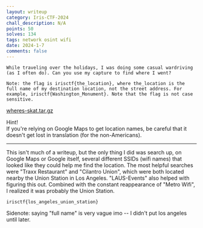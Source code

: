 ```yaml
---
layout: writeup
category: Iris-CTF-2024
chall_description: N/A
points: 50
solves: 134
tags: network osint wifi
date: 2024-1-7
comments: false
---
```


`While traveling over the holidays, I was doing some casual wardriving (as I often do). Can you use my capture to find where I went?`  

`Note: the flag is irisctf{the_location}, where the_location is the full name of my destination location, not the street address. For example, irisctf{Washington_Monument}. Note that the flag is not case sensitive.`  

[wheres-skat.tar.gz](https://github.com/Nightxade/ctf-writeups/blob/master/assets/CTFs/Iris-CTF-2024/wheres-skat.tar.gz)  

Hint!  
If you're relying on Google Maps to get location names, be careful that it doesn't get lost in translation (for the non-Americans).  

---

This isn't much of a writeup, but the only thing I did was search up, on Google Maps or Google itself, several different SSIDs (wifi names) that looked like they could help me find the location. The most helpful searches were "Traxx Restaurant" and "Cilantro Union", which were both located nearby the Union Station in Los Angeles. "LAUS-Events" also helped with figuring this out. Combined with the constant reappearance of "Metro Wifi", I realized it was probably the Union Station.

    irisctf{los_angeles_union_station}

Sidenote: saying "full name" is very vague imo -- I didn't put los angeles until later.